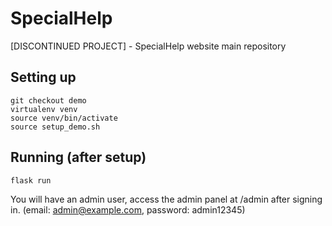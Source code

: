 # SpecialHelp
[DISCONTINUED PROJECT] - SpecialHelp website main repository

## Setting up
```
git checkout demo
virtualenv venv
source venv/bin/activate
source setup_demo.sh
```

## Running (after setup)
```
flask run
```

You will have an admin user, access the admin panel at /admin after signing in.
(email: admin@example.com, password: admin12345)
